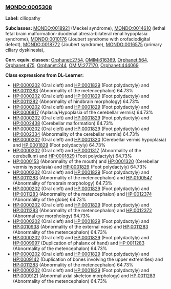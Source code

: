 
### [MONDO:0005308](http://purl.obolibrary.org/obo/MONDO_0005308)
**Label:** ciliopathy

**Subclasses:** [MONDO:0018921](http://purl.obolibrary.org/obo/MONDO_0018921) (Meckel syndrome), [MONDO:0014610](http://purl.obolibrary.org/obo/MONDO_0014610) (lethal fetal brain malformation-duodenal atresia-bilateral renal hypoplasia syndrome), [MONDO:0010176](http://purl.obolibrary.org/obo/MONDO_0010176) (Joubert syndrome with orofaciodigital defect), [MONDO:0018772](http://purl.obolibrary.org/obo/MONDO_0018772) (Joubert syndrome), [MONDO:0016575](http://purl.obolibrary.org/obo/MONDO_0016575) (primary ciliary dyskinesia), 

**Corr. equiv. classes:** [Orphanet:2754](http://www.orpha.net/ORDO/Orphanet_2754), [OMIM:616369](http://purl.obolibrary.org/obo/OMIM_616369), [Orphanet:564](http://www.orpha.net/ORDO/Orphanet_564), [Orphanet:475](http://www.orpha.net/ORDO/Orphanet_475), [Orphanet:244](http://www.orpha.net/ORDO/Orphanet_244), [OMIM:277170](http://purl.obolibrary.org/obo/OMIM_277170), [Orphanet:444069](http://www.orpha.net/ORDO/Orphanet_444069), 

**Class expressions from DL-Learner:**

- [HP:0000202](http://purl.obolibrary.org/obo/HP_0000202) (Oral cleft) and [HP:0001829](http://purl.obolibrary.org/obo/HP_0001829) (Foot polydactyly) and [HP:0011283](http://purl.obolibrary.org/obo/HP_0011283) (Abnormality of the metencephalon) 64.73%
- [HP:0000202](http://purl.obolibrary.org/obo/HP_0000202) (Oral cleft) and [HP:0001829](http://purl.obolibrary.org/obo/HP_0001829) (Foot polydactyly) and [HP:0011282](http://purl.obolibrary.org/obo/HP_0011282) (Abnormality of hindbrain morphology) 64.73%
- [HP:0000202](http://purl.obolibrary.org/obo/HP_0000202) (Oral cleft) and [HP:0001829](http://purl.obolibrary.org/obo/HP_0001829) (Foot polydactyly) and [HP:0006817](http://purl.obolibrary.org/obo/HP_0006817) (Aplasia/Hypoplasia of the cerebellar vermis) 64.73%
- [HP:0000202](http://purl.obolibrary.org/obo/HP_0000202) (Oral cleft) and [HP:0001829](http://purl.obolibrary.org/obo/HP_0001829) (Foot polydactyly) and [HP:0002438](http://purl.obolibrary.org/obo/HP_0002438) (Cerebellar malformation) 64.73%
- [HP:0000202](http://purl.obolibrary.org/obo/HP_0000202) (Oral cleft) and [HP:0001829](http://purl.obolibrary.org/obo/HP_0001829) (Foot polydactyly) and [HP:0002334](http://purl.obolibrary.org/obo/HP_0002334) (Abnormality of the cerebellar vermis) 64.73%
- [HP:0000202](http://purl.obolibrary.org/obo/HP_0000202) (Oral cleft) and [HP:0001320](http://purl.obolibrary.org/obo/HP_0001320) (Cerebellar vermis hypoplasia) and [HP:0001829](http://purl.obolibrary.org/obo/HP_0001829) (Foot polydactyly) 64.73%
- [HP:0000202](http://purl.obolibrary.org/obo/HP_0000202) (Oral cleft) and [HP:0001317](http://purl.obolibrary.org/obo/HP_0001317) (Abnormality of the cerebellum) and [HP:0001829](http://purl.obolibrary.org/obo/HP_0001829) (Foot polydactyly) 64.73%
- [HP:0000153](http://purl.obolibrary.org/obo/HP_0000153) (Abnormality of the mouth) and [HP:0001320](http://purl.obolibrary.org/obo/HP_0001320) (Cerebellar vermis hypoplasia) and [HP:0001829](http://purl.obolibrary.org/obo/HP_0001829) (Foot polydactyly) 64.73%
- [HP:0000202](http://purl.obolibrary.org/obo/HP_0000202) (Oral cleft) and [HP:0001829](http://purl.obolibrary.org/obo/HP_0001829) (Foot polydactyly) and [HP:0011283](http://purl.obolibrary.org/obo/HP_0011283) (Abnormality of the metencephalon) and [HP:0100547](http://purl.obolibrary.org/obo/HP_0100547) (Abnormality of forebrain morphology) 64.73%
- [HP:0000202](http://purl.obolibrary.org/obo/HP_0000202) (Oral cleft) and [HP:0001829](http://purl.obolibrary.org/obo/HP_0001829) (Foot polydactyly) and [HP:0011283](http://purl.obolibrary.org/obo/HP_0011283) (Abnormality of the metencephalon) and [HP:0012374](http://purl.obolibrary.org/obo/HP_0012374) (Abnormality of the globe) 64.73%
- [HP:0000202](http://purl.obolibrary.org/obo/HP_0000202) (Oral cleft) and [HP:0001829](http://purl.obolibrary.org/obo/HP_0001829) (Foot polydactyly) and [HP:0011283](http://purl.obolibrary.org/obo/HP_0011283) (Abnormality of the metencephalon) and [HP:0012372](http://purl.obolibrary.org/obo/HP_0012372) (Abnormal eye morphology) 64.73%
- [HP:0000202](http://purl.obolibrary.org/obo/HP_0000202) (Oral cleft) and [HP:0001829](http://purl.obolibrary.org/obo/HP_0001829) (Foot polydactyly) and [HP:0010938](http://purl.obolibrary.org/obo/HP_0010938) (Abnormality of the external nose) and [HP:0011283](http://purl.obolibrary.org/obo/HP_0011283) (Abnormality of the metencephalon) 64.73%
- [HP:0000202](http://purl.obolibrary.org/obo/HP_0000202) (Oral cleft) and [HP:0001829](http://purl.obolibrary.org/obo/HP_0001829) (Foot polydactyly) and [HP:0009997](http://purl.obolibrary.org/obo/HP_0009997) (Duplication of phalanx of hand) and [HP:0011283](http://purl.obolibrary.org/obo/HP_0011283) (Abnormality of the metencephalon) 64.73%
- [HP:0000202](http://purl.obolibrary.org/obo/HP_0000202) (Oral cleft) and [HP:0001829](http://purl.obolibrary.org/obo/HP_0001829) (Foot polydactyly) and [HP:0009142](http://purl.obolibrary.org/obo/HP_0009142) (Duplication of bones involving the upper extremities) and [HP:0011283](http://purl.obolibrary.org/obo/HP_0011283) (Abnormality of the metencephalon) 64.73%
- [HP:0000202](http://purl.obolibrary.org/obo/HP_0000202) (Oral cleft) and [HP:0001829](http://purl.obolibrary.org/obo/HP_0001829) (Foot polydactyly) and [HP:0009121](http://purl.obolibrary.org/obo/HP_0009121) (Abnormal axial skeleton morphology) and [HP:0011283](http://purl.obolibrary.org/obo/HP_0011283) (Abnormality of the metencephalon) 64.73%


